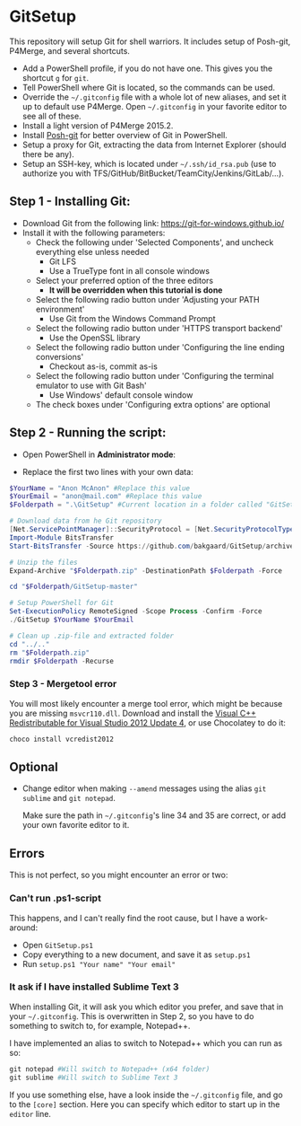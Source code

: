 # GitSetup
This repository will setup Git for shell warriors. 
It includes setup of Posh-git, P4Merge, and several shortcuts.

* Add a PowerShell profile, if you do not have one. This gives you the shortcut ``g`` for ``git``.
* Tell PowerShell where Git is located, so the commands can be used.
* Override the ``~/.gitconfig`` file with a whole lot of new aliases, and set it up to default use P4Merge. Open ``~/.gitconfig`` in your favorite editor to see all of these.
* Install a light version of P4Merge 2015.2.
* Install [Posh-git](https://github.com/dahlbyk/posh-git) for better overview of Git in PowerShell.
* Setup a proxy for Git, extracting the data from Internet Explorer (should there be any).
* Setup an SSH-key, which is located under ``~/.ssh/id_rsa.pub`` (use to authorize you with TFS/GitHub/BitBucket/TeamCity/Jenkins/GitLab/...).


## Step 1 - Installing Git:
* Download Git from the following link:
	https://git-for-windows.github.io/
* Install it with the following parameters:
	* Check the following under 'Selected Components', and uncheck everything else unless needed
		* Git LFS
		* Use a TrueType font in all console windows
	* Select your preferred option of the three editors
		* **It will be overridden when this tutorial is done**
	* Select the following radio button under 'Adjusting your PATH environment'
		* Use Git from the Windows Command Prompt
	* Select the following radio button under 'HTTPS transport backend'
		* Use the OpenSSL library
	* Select the following radio button under 'Configuring the line ending conversions'
		* Checkout as-is, commit as-is
	* Select the following radio button under 'Configuring the terminal emulator to use with Git Bash'
		* Use Windows' default console window
	* The check boxes under 'Configuring extra options' are optional


## Step 2 - Running the script:

* Open PowerShell in **Administrator mode**:

* Replace the first two lines with your own data:

```powershell
$YourName = "Anon McAnon" #Replace this value
$YourEmail = "anon@mail.com" #Replace this value
$Folderpath = ".\GitSetup" #Current location in a folder called "GitSetup"

# Download data from he Git repository
[Net.ServicePointManager]::SecurityProtocol = [Net.SecurityProtocolType]::Tls12
Import-Module BitsTransfer
Start-BitsTransfer -Source https://github.com/bakgaard/GitSetup/archive/master.zip -Destination "$Folderpath.zip"

# Unzip the files
Expand-Archive "$Folderpath.zip" -DestinationPath $Folderpath -Force

cd "$Folderpath/GitSetup-master"

# Setup PowerShell for Git
Set-ExecutionPolicy RemoteSigned -Scope Process -Confirm -Force
./GitSetup $YourName $YourEmail

# Clean up .zip-file and extracted folder
cd "../.."
rm "$Folderpath.zip"
rmdir $Folderpath -Recurse
```


### Step 3 - Mergetool error

You will most likely encounter a merge tool error, which might be because you are missing ``msvcr110.dll``.
Download and install the [Visual C++ Redistributable for Visual Studio 2012 Update 4](https://www.microsoft.com/en-us/download/confirmation.aspx?id=30679), or use Chocolatey to do it:

```powershell
choco install vcredist2012
```



## Optional

* Change editor when making ``--amend`` messages using the alias ``git sublime`` and ``git notepad``.

  Make sure the path in ``~/.gitconfig``'s line 34 and 35 are correct, or add your own favorite editor to it.




## Errors

This is not perfect, so you might encounter an error or two:


### Can't run .ps1-script

This happens, and I can't really find the root cause, but I have a work-around:

* Open ``GitSetup.ps1``
* Copy everything to a new document, and save it as ``setup.ps1``
* Run ``setup.ps1 "Your name" "Your email"``


### It ask if I have installed Sublime Text 3

When installing Git, it will ask you which editor you prefer, and save that in your ``~/.gitconfig``.
This is overwritten in Step 2, so you have to do something to switch to, for example, Notepad++.

I have implemented an alias to switch to Notepad++ which you can run as so:
```powershell
git notepad #Will switch to Notepad++ (x64 folder)
git sublime #Will switch to Sublime Text 3
```

If you use something else, have a look inside the ``~/.gitconfig`` file, and go to the ``[core]`` section.
Here you can specify which editor to start up in the ``editor`` line.